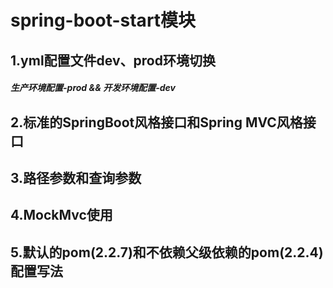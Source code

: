 # spring-boot-start模块
## 1.yml配置文件dev、prod环境切换

##### 生产环境配置-prod  && 开发环境配置-dev

## 2.标准的SpringBoot风格接口和Spring MVC风格接口



## 3.路径参数和查询参数



## 4.MockMvc使用




## 5.默认的pom(2.2.7)和不依赖父级依赖的pom(2.2.4)配置写法




